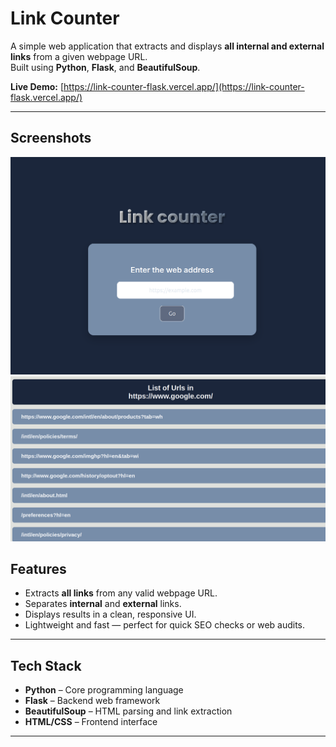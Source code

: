 #  Link Counter

A simple web application that extracts and displays **all internal and external links** from a given webpage URL.  
Built using **Python**, **Flask**, and **BeautifulSoup**.

  **Live Demo:** [https://link-counter-flask.vercel.app/](https://link-counter-flask.vercel.app/)  

---
## Screenshots
![Screenshot1](assets/img1.png)
![Screenshot2](assets/img2.png)

##  Features
- Extracts **all links** from any valid webpage URL.
- Separates **internal** and **external** links.
- Displays results in a clean, responsive UI.
- Lightweight and fast — perfect for quick SEO checks or web audits.

---

##  Tech Stack
- **Python** – Core programming language
- **Flask** – Backend web framework
- **BeautifulSoup** – HTML parsing and link extraction
- **HTML/CSS** – Frontend interface

---



